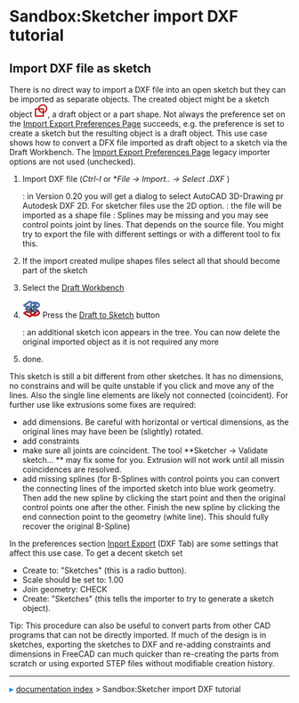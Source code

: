 # Sandbox:Sketcher import DXF tutorial
## Import DXF file as sketch 

There is no direct way to import a DXF file into an open sketch but they can be imported as separate objects. The created object might be a sketch object <img alt="" src=images/Workbench_Sketcher.svg  style="width:24px;">, a draft object or a part shape. Not always the preference set on the [Import Export Preferences Page](Import_Export_Preferences#DXF.md) succeeds, e.g. the preference is set to create a sketch but the resulting object is a draft object. This use case shows how to convert a DFX file imported as draft object to a sketch via the Draft Workbench. The [Import Export Preferences Page](Import_Export_Preferences#DXF.md) legacy importer options are not used (unchecked).

1.  Import DXF file (*Ctrl-I* or **File → Import.. → Select *.DXF** )

    :   in Version 0.20 you will get a dialog to select AutoCAD 3D-Drawing pr Autodesk DXF 2D. For sketcher files use the 2D option.
    :   the file will be imported as a shape file
    :   Splines may be missing and you may see control points joint by lines. That depends on the source file. You might try to export the file with different settings or with a different tool to fix this.
2.  If the import created mulipe shapes files select all that should become part of the sketch
3.  Select the [Draft Workbench](Draft_Workbench.md)
4.  <img alt="" src=images/Draft_Draft2Sketch.svg  style="width:32px;"> Press the [Draft to Sketch](Draft_Draft2Sketch.md) button

    :   an additional sketch icon appears in the tree. You can now delete the original imported object as it is not required any more
5.  done.

This sketch is still a bit different from other sketches. It has no dimensions, no constrains and will be quite unstable if you click and move any of the lines. Also the single line elements are likely not connected (coincident). For further use like extrusions some fixes are required:

-   add dimensions. Be careful with horizontal or vertical dimensions, as the original lines may have been be (slightly) rotated.
-   add constraints
-   make sure all joints are coincident. The tool **Sketcher → Validate sketch... ** may fix some for you. Extrusion will not work until all missin coincidences are resolved.
-   add missing splines (for B-Splines with control points you can convert the connecting lines of the imported sketch into blue work geometry. Then add the new spline by clicking the start point and then the original control points one after the other. Finish the new spline by clicking the end connection point to the geometry (white line). This should fully recover the original B-Spline)

In the preferences section [Inport Export](Import_Export_Preferences.md) (DXF Tab) are some settings that affect this use case. To get a decent sketch set

-   Create to: \"Sketches\" (this is a radio button).
-   Scale should be set to: 1.00
-   Join geometry: CHECK
-   Create: \"Sketches\" (this tells the importer to try to generate a sketch object).

Tip: This procedure can also be useful to convert parts from other CAD programs that can not be directly imported. If much of the design is in sketches, exporting the sketches to DXF and re-adding constraints and dimensions in FreeCAD can much quicker than re-creating the parts from scratch or using exported STEP files without modifiable creation history.



---
![](images/Right_arrow.png) [documentation index](../README.md) > Sandbox:Sketcher import DXF tutorial
